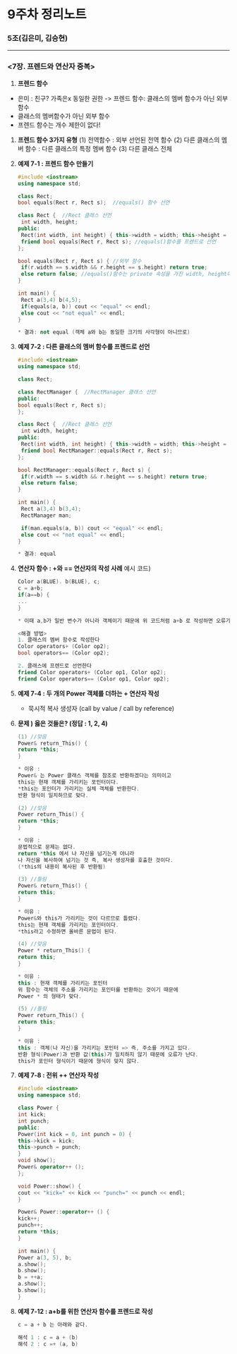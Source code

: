 # 9주차 정리노트

### 5조(김은미, 김승현)

---

### <7장. 프렌드와 연산자 중복>

1. **프렌드 함수**
- 은미 : 친구? 가족은x 동일한 권한 -> 프렌드 함수: 클래스의 멤버 함수가 아닌 외부 함수
- 클래스의 멤버함수가 아닌 외부 함수
- 프렌드 함수는 개수 제한이 없다!

1. **프렌드 함수 3가지 유형**
(1) 전역함수 : 외부 선언된 전역 함수
(2) 다른 클래스의 멤버 함수 : 다른 클래스의 특정 멤버 함수
(3) 다른 클래스 전체

1. **예제 7-1 : 프렌드 함수 만들기**
    
    ```cpp
    #include <iostream>
    using namespace std;
    
    class Rect;
    bool equals(Rect r, Rect s);  //equals() 함수 선언
    
    class Rect {  //Rect 클래스 선언
     int width, height;
    public:
     Rect(int width, int height) { this->width = width; this->height = height; }
     friend bool equals(Rect r, Rect s); //equals()함수를 프렌드로 선언
    };
    
    bool equals(Rect r, Rect s) { //외부 함수
     if(r.width == s.width && r.height == s.height) return true;
     else return false; //equals()함수는 private 속성을 가진 width, height에 접근 가능
    }
    
    int main() {
     Rect a(3,4) b(4,5);
     if(equals(a, b)) cout << "equal" << endl;
     else cout << "not equal" << endl;
    }
    
    * 결과: not equal (객체 a와 b는 동일한 크기의 사각형이 아니므로)
    ```
    

1. **예제 7-2 : 다른 클래스의 멤버 함수를 프렌드로 선언**
    
    ```cpp
    #include <iostream>
    using namespace std;
    
    class Rect;
    
    class RectManager {  //RectManager 클래스 선언
    public:
    bool equals(Rect r, Rect s); 
    }; 
    
    class Rect {  //Rect 클래스 선언
     int width, height;
    public:
     Rect(int width, int height) { this->width = width; this->height = height; }
     friend bool RectManager::equals(Rect r, Rect s); 
    };
    
    bool RectManager::equals(Rect r, Rect s) { 
     if(r.width == s.width && r.height == s.height) return true;
     else return false;
    }
    
    int main() {
     Rect a(3,4) b(3,4);
     RectManager man;
    
     if(man.equals(a, b)) cout << "equal" << endl;
     else cout << "not equal" << endl;
    }
    
    * 결과: equal
    ```
    

1. **연산자 함수 : +와 == 연산자의 작성 사례**
예시 코드)
    
    ```cpp
    Color a(BLUE). b(BLUE), c;
    c = a+b;
    if(a==b) {
    ...
    }
    
    * 이때 a,b가 일반 변수가 아니라 객체이기 때문에 위 코드처럼 a+b 로 작성하면 오류가 난다.
    
    <해결 방법>
    1. 클래스의 멤버 함수로 작성한다
    Color operators+ (Color op2);
    bool operators== (Color op2);
    
    2. 클래스에 프렌드로 선언한다
    friend Color operators+ (Color op1, Color op2);
    friend Color operators== (Color op1, Color op2);
    ```
    

1. **예제 7-4 : 두 개의 Power 객체를 더하는 + 연산자 작성**
    - 묵시적 복사 생성자
    (call by value / call by reference)

1. **문제 ) 옳은 것들은?  (정답 : 1, 2, 4)**

    
    ```cpp
    (1) //맞음
    Power& return_This() {
    return *this;
    }
    
    * 이유 :
    Power& 는 Power 클래스 객체를 참조로 반환하겠다는 의미이고
    this는 현재 객체를 가리키는 포인터이다. 
    *this는 포인터가 가리키는 실체 객체를 반환한다.
    반환 형식이 일치하므로 맞다.
    
    (2) //맞음
    Power return_This() {
    return *this;
    }
    
    * 이유 :
    문법적으로 문제는 없다.
    return *this 에서 나 자신을 넘기는게 아니라 
    나 자신을 복사하여 넘기는 것 즉, 복사 생성자를 호출한 것이다.
    (*this의 내용이 복사된 후 반환됨)
    
    (3) //틀림
    Power& return_This() {
    return this;
    }
    
    * 이유 :
    Power&와 this가 가리키는 것이 다르므로 틀렸다.
    this는 현재 객체를 가리키는 포인터이다. 
    *this라고 수정하면 올바른 문법이 된다.
    
    (4) //맞음
    Power * return_This() {
    return this;
    }
    
    * 이유 :
    this : 현재 객체를 가리키는 포인터
    위 함수는 객체의 주소를 가리키는 포인터를 반환하는 것이기 때문에
    Power * 의 형태가 맞다. 
    
    (5) //틀림
    Power return_This() {
    return this;
    }
    
    * 이유 :
    this : 객체(나 자신)을 가리키는 포인터 => 즉, 주소를 가지고 있다.
    반환 형식(Power)과 반환 값(this)가 일치하지 않기 때문에 오류가 난다.
    this가 포인터 형식이기 때문에 형식이 맞지 않다.
    ```
    

1. **예제 7-8 : 전위 ++ 연산자 작성**
    
    ```cpp
    #include <iostream>
    using namespace std;
    
    class Power {
    int kick;
    int punch;
    public:
    Power(int kick = 0, int punch = 0) {
    this->kick = kick;
    this->punch = punch;
    }
    void show();
    Power& operator++ ();
    };
    
    void Power::show() {
    cout << "kick=" << kick << "punch=" << punch << endl;
    }
    
    Power& Power::operator++ () {
    kick++;
    punch++;
    return *this;
    }
    
    int main() {
    Power a(3, 5), b;
    a.show();
    b.show();
    b = ++a;
    a.show();
    b.show();
    }
    ```
    

1. **예제 7-12 : a+b를 위한 연산자 함수를 프렌드로 작성**
    
    ```cpp
    c = a + b 는 아래와 같다.
    
    해석 1 : c = a + (b)
    해석 2 : c =+ (a, b)
    ```